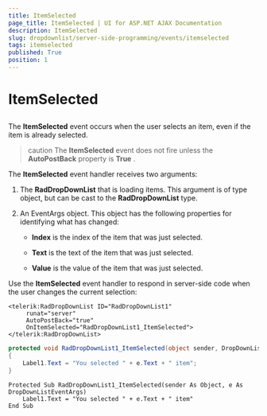 ```yaml
---
title: ItemSelected
page_title: ItemSelected | UI for ASP.NET AJAX Documentation
description: ItemSelected
slug: dropdownlist/server-side-programming/events/itemselected
tags: itemselected
published: True
position: 1
---
```


# ItemSelected



## 

The **ItemSelected** event occurs when the user selects an item, even if the item is already selected.

>caution The **ItemSelected** event does not fire unless the **AutoPostBack** property is **True** .
>


The **ItemSelected** event handler receives two arguments:

1. The **RadDropDownList** that is loading items. This argument is of type object, but can be cast to the **RadDropDownList** type.

2. An EventArgs object. This object has the following properties for identifying what has changed:

	* **Index** is the index of the item that was just selected.

	* **Text** is the text of the item that was just selected.

	* **Value** is the value of the item that was just selected.

Use the **ItemSelected** event handler to respond in server-side code when the user changes the current selection:

````ASPNET
<telerik:RadDropDownList ID="RadDropDownList1"
	 runat="server"
	 AutoPostBack="true"
	 OnItemSelected="RadDropDownList1_ItemSelected">
</telerik:RadDropDownList>
````





````C#
protected void RadDropDownList1_ItemSelected(object sender, DropDownListEventArgs e)
{
	Label1.Text = "You selected " + e.Text + " item";
}
````
````VB.NET
Protected Sub RadDropDownList1_ItemSelected(sender As Object, e As DropDownListEventArgs)
	Label1.Text = "You selected " + e.Text + " item"
End Sub
````

